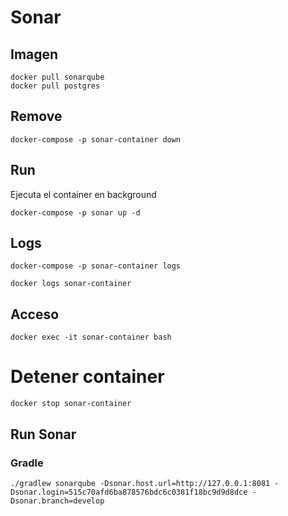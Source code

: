 # Sonar

## Imagen

```
docker pull sonarqube
docker pull postgres
```

## Remove

```
docker-compose -p sonar-container down
```

## Run

Ejecuta el container en background

```
docker-compose -p sonar up -d
```

## Logs

```
docker-compose -p sonar-container logs
```

```
docker logs sonar-container
```

## Acceso

```
docker exec -it sonar-container bash
```

# Detener container

```
docker stop sonar-container
```

## Run Sonar

### Gradle

```
./gradlew sonarqube -Dsonar.host.url=http://127.0.0.1:8081 -Dsonar.login=515c70afd6ba878576bdc6c0381f18bc9d9d8dce -Dsonar.branch=develop
```
